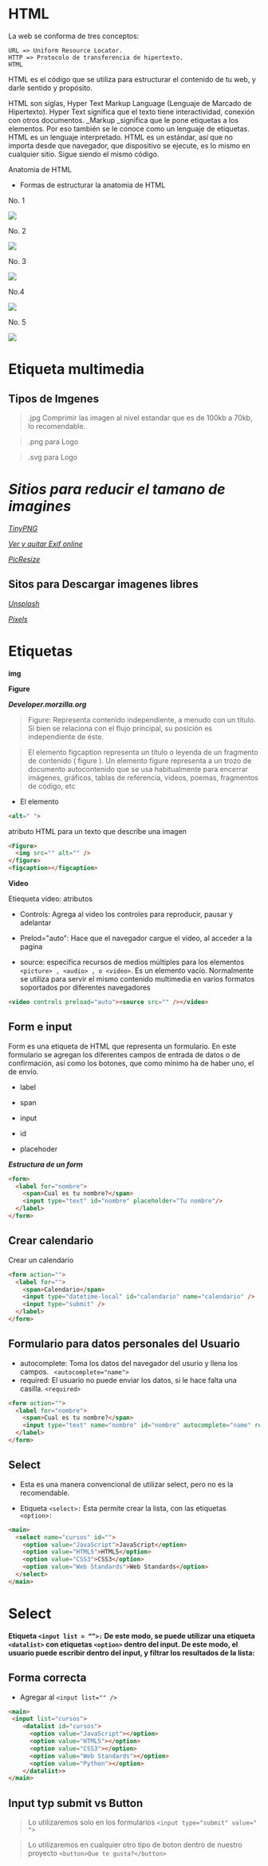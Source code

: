 # HTML

La web se conforma de tres conceptos:

    URL => Uniform Resource Locator.
    HTTP => Protocolo de transferencia de hipertexto.
    HTML

HTML es el código que se utiliza para estructurar el contenido de tu web, y darle sentido y propósito.

HTML son siglas, Hyper Text Markup Language (Lenguaje de Marcado de Hipertexto).
Hyper Text  significa que el texto tiene interactividad, conexión con otros documentos.
_Markup _significa que le pone etiquetas a los elementos. Por eso también se le conoce como un lenguaje de etiquetas.
HTML es un lenguaje interpretado.
HTML es un estándar, así que no importa desde que navegador, que dispositivo se ejecute, es lo mismo en cualquier sitio. Sigue siendo el mismo código.

Anatomia de HTML

* Formas de estructurar la anatomia de HTML

No. 1

![](anatomia-web.webp)

No. 2

![](anatomia-web1.webp)

No. 3

![](anatomi-web2.webp)

No.4

![](anatomia-web4.webp)

No. 5

![](anatomia-web5.webp)

# Etiqueta multimedia

## Tipos de Imgenes 

> .jpg Comprimir las imagen al nivel estandar  que es de 100kb a 70kb, lo recomendable.

> .png para Logo

> .svg para Logo


# _*Sitios para reducir el tamano de imagines*_

*[TinyPNG](https://tinypng.com/)*

*[Ver y quitar Exif online](https://www.verexif.com/)*

*[PicResize](https://picresize.com/)*


## **Sitos para Descargar imagenes libres**

*[Unsplash](https://unsplash.com/)*


*[Pixels](https://www.pexels.com/es-es/)*

# Etiquetas 

__img__

**Figure** 

***Developer.morzilla.org***

> Figure: Representa contenido independiente, a menudo con un título. Si bien se relaciona con el flujo principal, su posición es independiente de éste. 

> El elemento figcaption representa un título o leyenda de un fragmento de contenido ( figure ). Un elemento figure representa a un trozo de documento autocontenido que se usa habitualmente para encerrar imágenes, gráficos, tablas de referencia, videos, poemas, fragmentos de código, etc

*  El elemento 
```html 
<alt=" ">
```` 
atributo HTML para un texto que describe una imagen

```html
<Figure> 
  <img src="" alt="" />
</figure>
<figcaption></figcaption>
```
__Video__

Etiequeta video: atributos

* Controls: Agrega al video los controles para reproducir, pausar y adelantar

* Prelod="auto": Hace que el navegador cargue el video, al acceder a la pagina

* source:  especifica recursos de medios múltiples para los elementos ``` <picture> , <audio> , o <video> ```. Es un elemento vacío. Normalmente se utiliza para servir el mismo contenido multimedia en varios formatos soportados por diferentes navegadores

```html
<video controls preload="auto"><source src="" /></video>
```

## Form e input

Form es una etiqueta de HTML que representa un formulario. En este formulario se agregan los diferentes campos de entrada de datos o de confirmación, así como los botones, que como mínimo ha de haber uno, el de envío.

* label

* span

* input

* id

* placehoder


***Estructura de un form***

```html
<form>
  <label for="nombre">
    <span>Cual es tu nombre?</span>
    <input type="text" id="nombre" placeholder="Tu nombre"/>
  </label>
</form>
```
## Crear calendario

Crear un calendario 

```html
<form action="">
  <label for="">
    <span>Calendario</span>
    <input type="datetime-local" id="calendario" name="calendario" />
    <input type="submit" />
  </label>
</form>
```

## Formulario para datos personales del Usuario

* autocomplete: Toma los datos del navegador del usurio y llena los campos. ```
<autocomplete="name">```
* required: El usuario no puede enviar los datos, si le hace falta una casilla. ```
<required> ``` 

```html
<form action="">
  <label for="nombre">
    <span>Cual es tu nombre?</span>
    <input type="text" name="nombre" id="nombre" autocomplete="name" required />
  </label>
</form>
```

## Select
* Esta es una manera convencional de utilizar select, pero no es la recomendable.

* Etiqueta ```<select>:``` Esta permite crear la lista, con las etiquetas ```<option>:```

```html
<main>
  <select name="cursos" id="">
    <option value="JavaScript">JavaScript</option>
    <option value="HTML5">HTML5</option>
    <option value="CSS3">CSS3</option>
    <option value="Web Standards">Web Standards</option>
  </select>
</main>
```
# Select

**Etiqueta ```<input list = “”>:``` De este modo, se puede utilizar una etiqueta ```<datalist>``` con etiquetas ```<option>``` dentro del input. De este modo, el usuario puede escribir dentro del input, y filtrar los resultados de la lista:**

## Forma correcta

* Agregar al ```<input list="" /> ```

```html
<main>
 <input list="cursos">
    <datalist id="cursos">
      <option value="JavaScript"></option>
      <option value="HTML5"></option>
      <option value="CSS3"></option>
      <option value="Web Standards"></option>
      <option value="Python"></option>
    </datalist>>
</main>
```
## Input typ submit vs Button

> Lo utilizaremos solo en los formularios ``` <input type="submit" value=" "> ```

> Lo utilizaremos en cualquier otro tipo de boton dentro de nuestro proyecto ``` <button>Que te gusta?</button> ```
